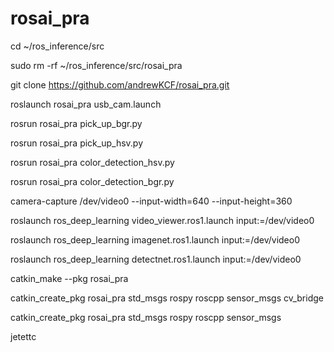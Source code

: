 # rosai_pra 
cd ~/ros_inference/src

sudo rm -rf ~/ros_inference/src/rosai_pra

git clone https://github.com/andrewKCF/rosai_pra.git

roslaunch rosai_pra usb_cam.launch

rosrun rosai_pra pick_up_bgr.py

rosrun rosai_pra pick_up_hsv.py

rosrun rosai_pra color_detection_hsv.py

rosrun rosai_pra color_detection_bgr.py 

camera-capture /dev/video0 --input-width=640 --input-height=360

roslaunch ros_deep_learning video_viewer.ros1.launch input:=/dev/video0

roslaunch ros_deep_learning imagenet.ros1.launch input:=/dev/video0

roslaunch ros_deep_learning detectnet.ros1.launch input:=/dev/video0

catkin_make --pkg rosai_pra

catkin_create_pkg rosai_pra std_msgs rospy roscpp sensor_msgs cv_bridge

catkin_create_pkg rosai_pra std_msgs rospy roscpp sensor_msgs

jetettc



